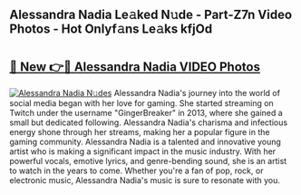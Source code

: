 ## Alessandra Nadia Le𝚊ked N𝚞de - Part-Z7n Video Photos - Hot Onlyf𝚊ns Le𝚊ks kfjOd

# <h2><a href="http://ac4662.deff.icu/?id=Alessandra+Nadia">🔗 New 👉🔴 Alessandra Nadia VIDEO Photos</a></h2>

[![Alessandra Nadia N𝚞des](https://i.imgur.com/rIISA9y.gif)](http://ac4662.deff.icu/?id=Alessandra+Nadia)
Alessandra Nadia's journey into the world of social media began with her love for gaming. She started streaming on Twitch under the username "GingerBreaker" in 2013, where she gained a small but dedicated following. Alessandra Nadia's charisma and infectious energy shone through her streams, making her a popular figure in the gaming community. Alessandra Nadia is a talented and innovative young artist who is making a significant impact in the music industry. With her powerful vocals, emotive lyrics, and genre-bending sound, she is an artist to watch in the years to come. Whether you're a fan of pop, rock, or electronic music, Alessandra Nadia's music is sure to resonate with you.
